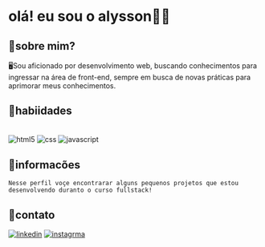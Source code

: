 # olá! eu sou o alysson👋🏼

## 🔎sobre mim?

🖥️Sou aficionado por desenvolvimento web, buscando conhecimentos para ingressar na área de front-end, sempre em busca de novas práticas para aprimorar meus conhecimentos.

## 🚀habiidades

<div style="display: inline_block"><br/>
    <img align=center alt="html5" src="https://img.shields.io/badge/HTML5-E34F26?style=for-the-badge&logo=html5&logoColor=white">
    <img align=center alt="css" src="https://img.shields.io/badge/CSS3-1572B6?style=for-the-badge&logo=css3&logoColor=white">
    <img align=center  alt="javascript" src="https://img.shields.io/badge/JavaScript-F7DF1E?style=for-the-badge&logo=javascript&logoColor=black">
</div>

## 📃informacões

    Nesse perfil voçe encontrarar alguns pequenos projetos que estou desenvolvendo duranto o curso fullstack!

## 📲contato

[![linkedin](https://img.shields.io/badge/LinkedIn-0077B5?style=for-the-badge&logo=linkedin&logoColor=whitehttps://www.linkedin.com/in/alisson-barbosa-094b3a305/)](https://www.linkedin.com/in/alisson-barbosa-094b3a305/)
[![instagrma](https://img.shields.io/badge/Instagram-E4405F?style=for-the-badge&logo=instagram&logoColor=white)](https://www.instagram.com/alysson_barbosa_r/)




